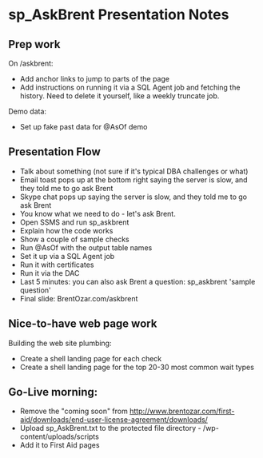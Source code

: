 # sp_AskBrent Presentation Notes


## Prep work

On /askbrent:

* Add anchor links to jump to parts of the page
* Add instructions on running it via a SQL Agent job and fetching the history. Need to delete it yourself, like a weekly truncate job.

Demo data:

* Set up fake past data for @AsOf demo

## Presentation Flow

* Talk about something (not sure if it's typical DBA challenges or what)
* Email toast pops up at the bottom right saying the server is slow, and they told me to go ask Brent
* Skype chat pops up saying the server is slow, and they told me to go ask Brent
* You know what we need to do - let's ask Brent.
* Open SSMS and run sp_askbrent
* Explain how the code works
* Show a couple of sample checks
* Run @AsOf with the output table names
* Set it up via a SQL Agent job
* Run it with certificates
* Run it via the DAC
* Last 5 minutes: you can also ask Brent a question: sp_askbrent 'sample question'
* Final slide: BrentOzar.com/askbrent


## Nice-to-have web page work

Building the web site plumbing:

* Create a shell landing page for each check
* Create a shell landing page for the top 20-30 most common wait types


## Go-Live morning:

* Remove the "coming soon" from http://www.brentozar.com/first-aid/downloads/end-user-license-agreement/downloads/
* Upload sp_AskBrent.txt to the protected file directory - /wp-content/uploads/scripts
* Add it to First Aid pages

